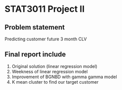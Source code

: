 # STAT3011 Project II 

## Problem statement
Predicting customer future 3 month CLV

## Final report include 
1. Original solution (linear regression model)
2. Weekness of linear regression model
3. Improvement of BGNBD with gamma gamma model 
4. K mean cluster to find our target customer 
